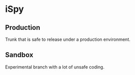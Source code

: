 iSpy
=====

Production
-----

Trunk that is safe to release under a production environment.

Sandbox
------

Experimental branch with a lot of unsafe coding.


